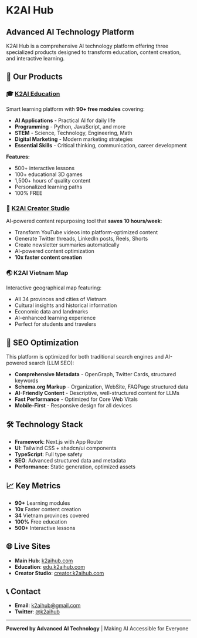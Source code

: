 # K2AI Hub
## Advanced AI Technology Platform

K2AI Hub is a comprehensive AI technology platform offering three specialized products designed to transform education, content creation, and interactive learning.

## 🌟 Our Products

### 🎓 [K2AI Education](https://edu.k2aihub.com)
Smart learning platform with **90+ free modules** covering:
- **AI Applications** - Practical AI for daily life
- **Programming** - Python, JavaScript, and more
- **STEM** - Science, Technology, Engineering, Math
- **Digital Marketing** - Modern marketing strategies
- **Essential Skills** - Critical thinking, communication, career development

**Features:**
- 500+ interactive lessons
- 100+ educational 3D games
- 1,500+ hours of quality content
- Personalized learning paths
- 100% FREE

### 🎨 [K2AI Creator Studio](https://creator.k2aihub.com)
AI-powered content repurposing tool that **saves 10 hours/week**:
- Transform YouTube videos into platform-optimized content
- Generate Twitter threads, LinkedIn posts, Reels, Shorts
- Create newsletter summaries automatically
- AI-powered content optimization
- **10x faster content creation**

### 🌏 K2AI Vietnam Map
Interactive geographical map featuring:
- All 34 provinces and cities of Vietnam
- Cultural insights and historical information
- Economic data and landmarks
- AI-enhanced learning experience
- Perfect for students and travelers

## 🚀 SEO Optimization

This platform is optimized for both traditional search engines and AI-powered search (LLM SEO):

- **Comprehensive Metadata** - OpenGraph, Twitter Cards, structured keywords
- **Schema.org Markup** - Organization, WebSite, FAQPage structured data
- **AI-Friendly Content** - Descriptive, well-structured content for LLMs
- **Fast Performance** - Optimized for Core Web Vitals
- **Mobile-First** - Responsive design for all devices

## 🛠 Technology Stack

- **Framework**: Next.js with App Router
- **UI**: Tailwind CSS + shadcn/ui components
- **TypeScript**: Full type safety
- **SEO**: Advanced structured data and metadata
- **Performance**: Static generation, optimized assets

## 📈 Key Metrics

- **90+** Learning modules
- **10x** Faster content creation
- **34** Vietnam provinces covered
- **100%** Free education
- **500+** Interactive lessons

## 🌐 Live Sites

- **Main Hub**: [k2aihub.com](https://k2aihub.com)
- **Education**: [edu.k2aihub.com](https://edu.k2aihub.com)
- **Creator Studio**: [creator.k2aihub.com](https://creator.k2aihub.com)

## 📞 Contact

- **Email**: k2aihub@gmail.com
- **Twitter**: [@k2aihub](https://twitter.com/k2aihub)

---

**Powered by Advanced AI Technology** | Making AI Accessible for Everyone
